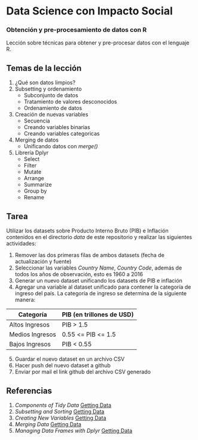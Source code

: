 # Data Science con Impacto Social

### Obtención y pre-procesamiento de datos con R

Lección sobre técnicas para obtener y pre-procesar datos con el lenguaje R.

## Temas de la lección

1. ¿Qué son datos limpios?
2. Subsetting y ordenamiento
	+ Subconjunto de datos
	+ Tratamiento de valores desconocidos
	+ Ordenamiento de datos
3. Creación de nuevas variables
	+ Secuencia
	+ Creando variables binarias
	+ Creando variables categoricas
4. Merging de datos
	+ Unificando datos con _merge()_
5. Librería Dplyr
	+ Select
	+ Filter
	+ Mutate
	+ Arrange
	+ Summarize
	+ Group by
	+ Rename

## Tarea

Utilizar los datasets sobre Producto Interno Bruto (PIB) e Inflación contenidos en el directorio _data_ de este repositorio y realizar las siguientes actividades:
1. Remover las dos primeras filas de ambos datasets (fecha de actualización y fuente)
2. Seleccionar las variables _Country Name_, _Country Code_, además de todos los años de observación, esto es 1960 a 2016
3. Generar un nuevo dataset unificando los datasets de PIB e inflación
4. Agregar una variable al dataset unificado para contener la categoría de ingreso del país. La categoría de ingreso se determina de la siguiente manera: 

| Categoría  | PIB (en trillones de USD) |
| ------------- | ------------- |
| Altos Ingresos  | PIB > 1.5  |
| Medios Ingresos | 0.55 <= PIB <= 1.5 |
| Bajos Ingresos  | PIB < 0.55 |

5. Guardar el nuevo dataset en un archivo CSV
6. Hacer push del nuevo dataset a github
7. Enviar por mail el link github del archivo CSV generado

## Referencias

1. _Components of Tidy Data_ [Getting Data](https://github.com/DataScienceSpecialization/courses/blob/master/03_GettingData/01_03_componentsOfTidyData/index.Rmd)
2. _Subsetting and Sorting_ [Getting Data](https://github.com/DataScienceSpecialization/courses/blob/master/03_GettingData/03_01_subsettingAndSorting/index.Rmd)
3. _Creating New Variables_ [Getting Data](https://github.com/DataScienceSpecialization/courses/blob/master/03_GettingData/03_03_creatingNewVariables/index.Rmd)
4. _Merging Data_ [Getting Data](https://github.com/DataScienceSpecialization/courses/blob/master/03_GettingData/03_05_mergingData/index.Rmd)
5. _Managing Data Frames with Dplyr_ [Getting Data](https://github.com/DataScienceSpecialization/courses/blob/master/03_GettingData/dplyr/dplyr.pdf)